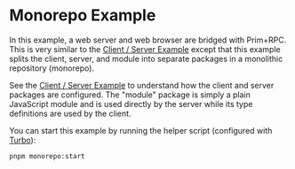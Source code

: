 # Monorepo Example

In this example, a web server and web browser are bridged with Prim+RPC. This is
very similar to the [Client / Server Example](../client-server) except that this
example splits the client, server, and module into separate packages in a
monolithic repository (monorepo).

See the [Client / Server Example](../client-server) to understand how the client
and server packages are configured. The "module" package is simply a plain
JavaScript module and is used directly by the server while its type definitions
are used by the client.

You can start this example by running the helper script (configured with
[Turbo](https://github.com/vercel/turbo)):

```zsh
pnpm monorepo:start
```

